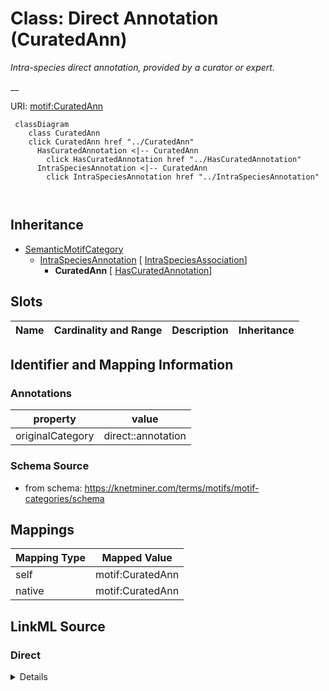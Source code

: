 

# Class: Direct Annotation (CuratedAnn) 


_Intra-species direct annotation, provided by a curator or expert._

__





URI: [motif:CuratedAnn](https://knetminer.com/terms/motifs/motif-categories/CuratedAnn)






```mermaid
 classDiagram
    class CuratedAnn
    click CuratedAnn href "../CuratedAnn"
      HasCuratedAnnotation <|-- CuratedAnn
        click HasCuratedAnnotation href "../HasCuratedAnnotation"
      IntraSpeciesAnnotation <|-- CuratedAnn
        click IntraSpeciesAnnotation href "../IntraSpeciesAnnotation"
      
      
```





## Inheritance
* [SemanticMotifCategory](SemanticMotifCategory.md)
    * [IntraSpeciesAnnotation](IntraSpeciesAnnotation.md) [ [IntraSpeciesAssociation](IntraSpeciesAssociation.md)]
        * **CuratedAnn** [ [HasCuratedAnnotation](HasCuratedAnnotation.md)]



## Slots

| Name | Cardinality and Range | Description | Inheritance |
| ---  | --- | --- | --- |









## Identifier and Mapping Information





### Annotations

| property | value |
| --- | --- |
| originalCategory | direct::annotation |




### Schema Source


* from schema: https://knetminer.com/terms/motifs/motif-categories/schema




## Mappings

| Mapping Type | Mapped Value |
| ---  | ---  |
| self | motif:CuratedAnn |
| native | motif:CuratedAnn |







## LinkML Source

<!-- TODO: investigate https://stackoverflow.com/questions/37606292/how-to-create-tabbed-code-blocks-in-mkdocs-or-sphinx -->

### Direct

<details>
```yaml
name: CuratedAnn
annotations:
  originalCategory:
    tag: originalCategory
    value: direct::annotation
description: 'Intra-species direct annotation, provided by a curator or expert.

  '
title: Direct Annotation
notes:
- 'original category no: 1.1'
from_schema: https://knetminer.com/terms/motifs/motif-categories/schema
is_a: IntraSpeciesAnnotation
mixins:
- HasCuratedAnnotation

```
</details>

### Induced

<details>
```yaml
name: CuratedAnn
annotations:
  originalCategory:
    tag: originalCategory
    value: direct::annotation
description: 'Intra-species direct annotation, provided by a curator or expert.

  '
title: Direct Annotation
notes:
- 'original category no: 1.1'
from_schema: https://knetminer.com/terms/motifs/motif-categories/schema
is_a: IntraSpeciesAnnotation
mixins:
- HasCuratedAnnotation

```
</details>